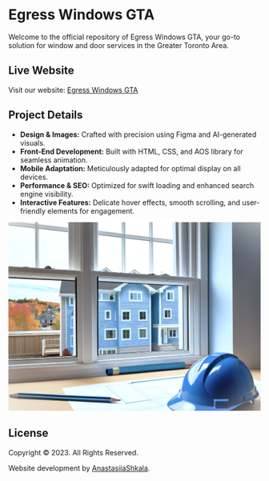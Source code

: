 # Egress Windows GTA

Welcome to the official repository of Egress Windows GTA, your go-to solution for window and door services in the Greater Toronto Area.

## Live Website

Visit our website: [Egress Windows GTA](https://egresswindowsdoors.com/)

## Project Details

- **Design & Images:** Crafted with precision using Figma and AI-generated visuals.
- **Front-End Development:** Built with HTML, CSS, and AOS library for seamless animation.
- **Mobile Adaptation:** Meticulously adapted for optimal display on all devices.
- **Performance & SEO:** Optimized for swift loading and enhanced search engine visibility.
- **Interactive Features:** Delicate hover effects, smooth scrolling, and user-friendly elements for engagement.

![Egress Windows GTA](ai25-1.png)

## License

Copyright © 2023. All Rights Reserved.

Website development by [AnastasiiaShkala](https://portfolio-anastasiia-shkala.glitch.me/).
